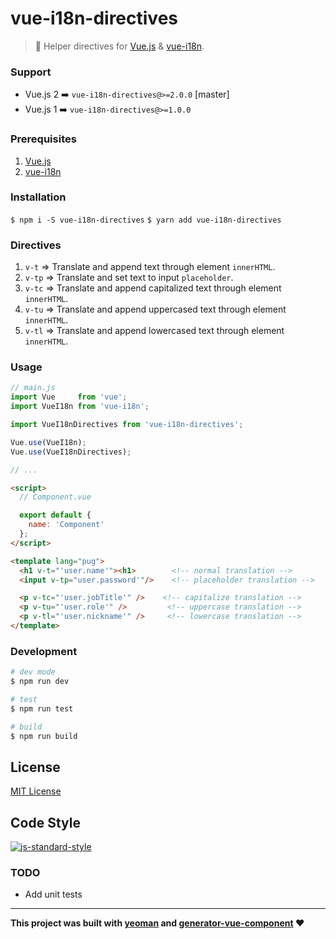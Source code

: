 # vue-i18n-directives

> :flags:  Helper directives for [Vue.js](https://vuejs.org/) & [vue-i18n](https://github.com/kazupon/vue-i18n).

### Support
* Vue.js 2 ➡️ `vue-i18n-directives@>=2.0.0` [master]
* Vue.js 1 ➡️ `vue-i18n-directives@>=1.0.0`

### Prerequisites
1. [Vue.js](https://github.com/vuejs/vue)
2. [vue-i18n](https://github.com/kazupon/vue-i18n)

### Installation
`$ npm i -S vue-i18n-directives`
`$ yarn add vue-i18n-directives`

### Directives
1. `v-t` => Translate and append text through element `innerHTML`.
2. `v-tp` => Translate and set text to input `placeholder`.
3. `v-tc` => Translate and append capitalized text through element `innerHTML`.
4. `v-tu` => Translate and append uppercased text through element `innerHTML`.
5. `v-tl` => Translate and append lowercased text through element `innerHTML`.

### Usage
```javascript
// main.js
import Vue     from 'vue';
import VueI18n from 'vue-i18n';

import VueI18nDirectives from 'vue-i18n-directives';

Vue.use(VueI18n);
Vue.use(VueI18nDirectives);

// ...
```

```html
<script>
  // Component.vue

  export default {
    name: 'Component'
  };
</script>

<template lang="pug">
  <h1 v-t="'user.name'"><h1>        <!-- normal translation -->
  <input v-tp="user.password'"/>    <!-- placeholder translation -->

  <p v-tc="'user.jobTitle'" />    <!-- capitalize translation -->
  <p v-tu="'user.role'" />         <!-- uppercase translation -->
  <p v-tl="'user.nickname'" />     <!-- lowercase translation -->
</template>

```

### Development

```bash
# dev mode
$ npm run dev

# test
$ npm run test

# build
$ npm run build
```

## License
[MIT License](https://github.com/ndelvalle/vue-i18n-directive/blob/master/LICENSE)

## Code Style
[![js-standard-style](https://cdn.rawgit.com/feross/standard/master/badge.svg)](http://standardjs.com)

### TODO
* Add unit tests

___
**This project was built with [yeoman](http://yeoman.io/) and [generator-vue-component](https://github.com/ianaya89/generator-vue-component) ❤️**
